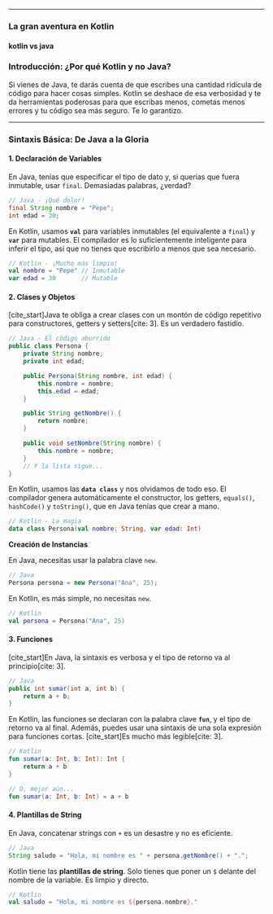 
-----

### **La gran aventura en Kotlin**

 #### **kotlin vs java**

### **Introducción: ¿Por qué Kotlin y no Java?**

Si vienes de Java, te darás cuenta de que escribes una cantidad ridícula de código para hacer cosas simples. Kotlin se deshace de esa verbosidad y te da herramientas poderosas para que escribas menos, cometas menos errores y tu código sea más seguro. Te lo garantizo.

-----

### **Sintaxis Básica: De Java a la Gloria**

#### **1. Declaración de Variables**

En Java, tenías que especificar el tipo de dato y, si querías que fuera inmutable, usar `final`. Demasiadas palabras, ¿verdad?

```java
// Java - ¡Qué dolor!
final String nombre = "Pepe";
int edad = 30;
```

En Kotlin, usamos **`val`** para variables inmutables (el equivalente a `final`) y **`var`** para mutables. El compilador es lo suficientemente inteligente para inferir el tipo, así que no tienes que escribirlo a menos que sea necesario.

```kotlin
// Kotlin - ¡Mucho más limpio!
val nombre = "Pepe" // Inmutable
var edad = 30       // Mutable
```

#### **2. Clases y Objetos**

[cite\_start]Java te obliga a crear clases con un montón de código repetitivo para constructores, getters y setters[cite: 3]. Es un verdadero fastidio.

```java
// Java - El código aburrido
public class Persona {
    private String nombre;
    private int edad;

    public Persona(String nombre, int edad) {
        this.nombre = nombre;
        this.edad = edad;
    }

    public String getNombre() {
        return nombre;
    }

    public void setNombre(String nombre) {
        this.nombre = nombre;
    }
    // Y la lista sigue...
}
```

En Kotlin, usamos las **`data class`** y nos olvidamos de todo eso. El compilador genera automáticamente el constructor, los getters, `equals()`, `hashCode()` y `toString()`, que en Java tenías que crear a mano.

```kotlin
// Kotlin - La magia
data class Persona(val nombre: String, var edad: Int)
```

**Creación de Instancias**

En Java, necesitas usar la palabra clave `new`.

```java
// Java
Persona persona = new Persona("Ana", 25);
```

En Kotlin, es más simple, no necesitas `new`.

```kotlin
// Kotlin
val persona = Persona("Ana", 25)
```

#### **3. Funciones**

[cite\_start]En Java, la sintaxis es verbosa y el tipo de retorno va al principio[cite: 3].

```java
// Java
public int sumar(int a, int b) {
    return a + b;
}
```

En Kotlin, las funciones se declaran con la palabra clave **`fun`**, y el tipo de retorno va al final. Además, puedes usar una sintaxis de una sola expresión para funciones cortas. [cite\_start]Es mucho más legible[cite: 3].

```kotlin
// Kotlin
fun sumar(a: Int, b: Int): Int {
    return a + b
}

// O, mejor aún...
fun sumar(a: Int, b: Int) = a + b
```

#### **4. Plantillas de String**

En Java, concatenar strings con `+` es un desastre y no es eficiente.

```java
// Java
String saludo = "Hola, mi nombre es " + persona.getNombre() + ".";
```

Kotlin tiene las **plantillas de string**. Solo tienes que poner un `$` delante del nombre de la variable. Es limpio y directo.

```kotlin
// Kotlin
val saludo = "Hola, mi nombre es ${persona.nombre}."
```

